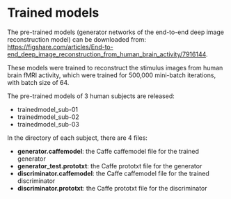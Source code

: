# Trained models

The pre-trained models (generator networks of the end-to-end deep image reconstruction model) can be downloaded from: <https://figshare.com/articles/End-to-end_deep_image_reconstruction_from_human_brain_activity/7916144>.

These models were trained to reconstruct the stimulus images from human brain fMRI activity, which were trained for 500,000 mini-batch iterations, with batch size of 64.

The pre-trained models of 3 human subjects are released:

- trainedmodel_sub-01
- trainedmodel_sub-02
- trainedmodel_sub-03

In the directory of each subject, there are 4 files:

- **generator.caffemodel**: the Caffe caffemodel file for the trained generator
- **generator_test.prototxt**: the Caffe prototxt file for the generator
- **discriminator.caffemodel**: the Caffe caffemodel file for the trained discriminator
- **discriminator.prototxt**: the Caffe prototxt file for the discriminator
